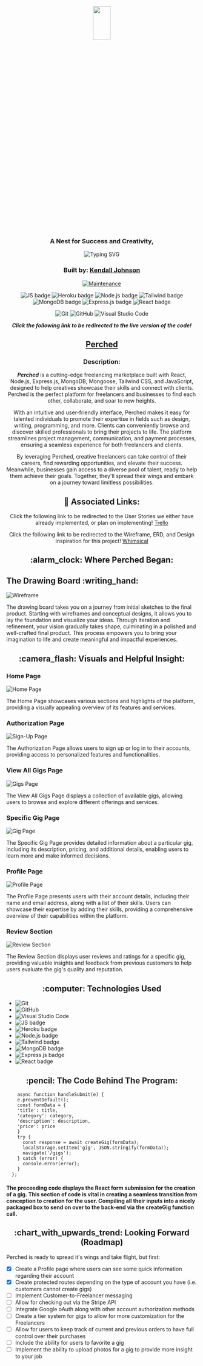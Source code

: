 <div align="center">

<img src="https://i.imgur.com/XL7SHSs.png" width="30%" height="15%" />

### A Nest for Success and Creativity,

<img src="https://readme-typing-svg.herokuapp.com?font=Ubuntu&weight=700&size=30&pause=1000&color=F0F73B&center=true&vCenter=true&width=435&lines=Perched" alt="Typing SVG" />

### Built by: **[Kendall Johnson](https://www.linkedin.com/in/kendalljohnson-se/)**

[![Maintenance](https://img.shields.io/badge/Maintained%3F-yes-green.svg)](https://GitHub.com/Naereen/StrapDown.js/graphs/commit-activity)

![JS badge](https://img.shields.io/badge/JavaScript-323330?style=for-the-badge&logo=javascript&logoColor=F7DF1E)
![Heroku badge](https://img.shields.io/badge/Heroku-430098?style=for-the-badge&logo=heroku&logoColor=white)
![Node.js badge](https://img.shields.io/badge/Node.js-339933?style=for-the-badge&logo=nodedotjs&logoColor=white)
![Tailwind badge](https://img.shields.io/badge/Tailwind_CSS-38B2AC?style=for-the-badge&logo=tailwind-css&logoColor=white)
![MongoDB badge](https://img.shields.io/badge/MongoDB-4EA94B?style=for-the-badge&logo=mongodb&logoColor=white)
![Express.js badge](https://img.shields.io/badge/Express.js-000000?style=for-the-badge&logo=express&logoColor=white)
![React badge](https://img.shields.io/badge/React-20232A?style=for-the-badge&logo=react&logoColor=61DAFB)

![Git](https://img.shields.io/badge/GIT-E44C30?style=for-the-badge&logo=git&logoColor=white)
![GitHub](https://img.shields.io/badge/GitHub-100000?style=for-the-badge&logo=github&logoColor=white)
![Visual Studio Code](https://img.shields.io/badge/Visual_Studio_Code-0078D4?style=for-the-badge&logo=visual%20studio%20code&logoColor=white)


**_Click the following link to be redirected to the live version of the code!_** 

## [Perched](https://www.kendalljohnson.dev/)

### Description:

**_Perched_** is a cutting-edge freelancing marketplace built with React, Node.js, Express.js, MongoDB, Mongoose, Tailwind CSS, and JavaScript, designed to help creatives showcase their skills and connect with clients. Perched is the perfect platform for freelancers and businesses to find each other, collaborate, and soar to new heights.

With an intuitive and user-friendly interface, Perched makes it easy for talented individuals to promote their expertise in fields such as design, writing, programming, and more. Clients can conveniently browse and discover skilled professionals to bring their projects to life. The platform streamlines project management, communication, and payment processes, ensuring a seamless experience for both freelancers and clients.

By leveraging Perched, creative freelancers can take control of their careers, find rewarding opportunities, and elevate their success. Meanwhile, businesses gain access to a diverse pool of talent, ready to help them achieve their goals. Together, they'll spread their wings and embark on a journey toward limitless possibilities.

## :link: Associated Links:

Click the following link to be redirected to the User Stories we either have already implemented, or plan on implementing! [Trello](https://trello.com/invite/b/SW1pSlPM/ATTIc0a2d026a3e83f19c65d6bee210d585352689004/perched-user-stories)

Click the following link to be redirected to the Wireframe, ERD, and Design Inspiration for this project! [Whimsical](https://whimsical.com/6xWvM2aMVhsNsnzM1B2t9r)

</div>

<div align="center">
  <h2>:alarm_clock: Where Perched Began:</h2>
</div>
<h2>The Drawing Board :writing_hand:</h2>

![Wireframe](https://i.imgur.com/Re9sLjv.png)

The drawing board takes you on a journey from initial sketches to the final product. Starting with wireframes and conceptual designs, it allows you to lay the foundation and visualize your ideas. Through iteration and refinement, your vision gradually takes shape, culminating in a polished and well-crafted final product. This process empowers you to bring your imagination to life and create meaningful and impactful experiences.


<div align="center">
 <h2>:camera_flash: Visuals and Helpful Insight: </h2>
</div>


### Home Page

![Home Page](https://i.imgur.com/kOT60pr.png)

The Home Page showcases various sections and highlights of the platform, providing a visually appealing overview of its features and services.

### Authorization Page

![Sign-Up Page](https://i.imgur.com/IUzwGul.png)

The Authorization Page allows users to sign up or log in to their accounts, providing access to personalized features and functionalities.

### View All Gigs Page

![Gigs Page](https://i.imgur.com/tOw1lu9.png)

The View All Gigs Page displays a collection of available gigs, allowing users to browse and explore different offerings and services.


### Specific Gig Page

![Gig Page](https://i.imgur.com/NKlzOdt.png)

The Specific Gig Page provides detailed information about a particular gig, including its description, pricing, and additional details, enabling users to learn more and make informed decisions.


### Profile Page

![Profile Page](https://i.imgur.com/YkZGiQC.png)

The Profile Page presents users with their account details, including their name and email address, along with a list of their skills. Users can showcase their expertise by adding their skills, providing a comprehensive overview of their capabilities within the platform. 

### Review Section

![Review Section](https://i.imgur.com/T542YOU.png)

The Review Section displays user reviews and ratings for a specific gig, providing valuable insights and feedback from previous customers to help users evaluate the gig's quality and reputation.


<div align="center">
 <h2> :computer: Technologies Used </h2>
</div>

- ![Git](https://img.shields.io/badge/GIT-E44C30?style=for-the-badge&logo=git&logoColor=white)
- ![GitHub](https://img.shields.io/badge/GitHub-100000?style=for-the-badge&logo=github&logoColor=white)
- ![Visual Studio Code](https://img.shields.io/badge/Visual_Studio_Code-0078D4?style=for-the-badge&logo=visual%20studio%20code&logoColor=white)
- ![JS badge](https://img.shields.io/badge/JavaScript-323330?style=for-the-badge&logo=javascript&logoColor=F7DF1E)
- ![Heroku badge](https://img.shields.io/badge/Heroku-430098?style=for-the-badge&logo=heroku&logoColor=white)
- ![Node.js badge](https://img.shields.io/badge/Node.js-339933?style=for-the-badge&logo=nodedotjs&logoColor=white)
- ![Tailwind badge](https://img.shields.io/badge/Tailwind_CSS-38B2AC?style=for-the-badge&logo=tailwind-css&logoColor=white)
- ![MongoDB badge](https://img.shields.io/badge/MongoDB-4EA94B?style=for-the-badge&logo=mongodb&logoColor=white)
- ![Express.js badge](https://img.shields.io/badge/Express.js-000000?style=for-the-badge&logo=express&logoColor=white)
- ![React badge](https://img.shields.io/badge/React-20232A?style=for-the-badge&logo=react&logoColor=61DAFB)

<div align="center">
 <h2>:pencil: The Code Behind The Program:</h2>
</div>

```
    async function handleSubmit(e) {
    e.preventDefault();
    const formData = {
    'title': title,
    'category': category,
    'description': description,
    'price': price
    }
    try {
      const response = await createGig(formData);
      localStorage.setItem('gig', JSON.stringify(formData));
      navigate('/gigs');
    } catch (error) {
      console.error(error);
    }
  };
```

#### The preceeding code displays the React form submission for the creation of a gig. This section of code is vital in creating a seamless transition from conception to creation for the user. Compiling all their inputs into a nicely packaged box to send on over to the back-end via the createGig function call.

<div align="center">
 <h2>:chart_with_upwards_trend: Looking Forward (Roadmap) </h2>
</div>
Perched is ready to spread it's wings and take flight, but first: 

- [x] Create a Profile page where users can see some quick information regarding their account
- [x] Create protected routes depending on the type of account you have (i.e. customers cannot create gigs)
- [ ] Implement Customer-to-Freelancer messaging
- [ ] Allow for checking out via the Stripe API
- [ ] Integrate Google oAuth along with other account authorization methods
- [ ] Create a tier system for gigs to allow for more customization for the Freelancers
- [ ] Allow for users to keep track of current and previous orders to have full control over their purchases
- [ ] Include the ability for users to favorite a gig
- [ ] Implement the ability to upload photos for a gig to provide more insight to your job
